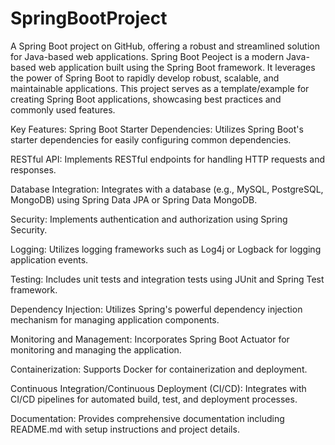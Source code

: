 # SpringBootProject
A Spring Boot project on GitHub, offering a robust and streamlined solution for Java-based web applications. Spring Boot Peoject is a modern Java-based web application built using the Spring Boot framework. It leverages the power of Spring Boot to rapidly develop robust, scalable, and maintainable applications. This project serves as a template/example for creating Spring Boot applications, showcasing best practices and commonly used features.

Key Features:
Spring Boot Starter Dependencies: Utilizes Spring Boot's starter dependencies for easily configuring common dependencies.

RESTful API: Implements RESTful endpoints for handling HTTP requests and responses.

Database Integration: Integrates with a database (e.g., MySQL, PostgreSQL, MongoDB) using Spring Data JPA or Spring Data MongoDB.

Security: Implements authentication and authorization using Spring Security.

Logging: Utilizes logging frameworks such as Log4j or Logback for logging application events.

Testing: Includes unit tests and integration tests using JUnit and Spring Test framework.

Dependency Injection: Utilizes Spring's powerful dependency injection mechanism for managing application components.

Monitoring and Management: Incorporates Spring Boot Actuator for monitoring and managing the application.

Containerization: Supports Docker for containerization and deployment.

Continuous Integration/Continuous Deployment (CI/CD): Integrates with CI/CD pipelines for automated build, test, and deployment processes.

Documentation: Provides comprehensive documentation including README.md with setup instructions and project details.
